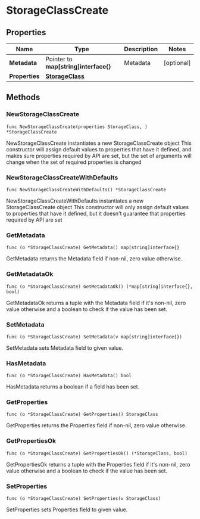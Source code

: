 # StorageClassCreate

## Properties

|Name | Type | Description | Notes|
|------------ | ------------- | ------------- | -------------|
|**Metadata** | Pointer to **map[string]interface{}** | Metadata | [optional] |
|**Properties** | [**StorageClass**](StorageClass.md) |  | |

## Methods

### NewStorageClassCreate

`func NewStorageClassCreate(properties StorageClass, ) *StorageClassCreate`

NewStorageClassCreate instantiates a new StorageClassCreate object
This constructor will assign default values to properties that have it defined,
and makes sure properties required by API are set, but the set of arguments
will change when the set of required properties is changed

### NewStorageClassCreateWithDefaults

`func NewStorageClassCreateWithDefaults() *StorageClassCreate`

NewStorageClassCreateWithDefaults instantiates a new StorageClassCreate object
This constructor will only assign default values to properties that have it defined,
but it doesn't guarantee that properties required by API are set

### GetMetadata

`func (o *StorageClassCreate) GetMetadata() map[string]interface{}`

GetMetadata returns the Metadata field if non-nil, zero value otherwise.

### GetMetadataOk

`func (o *StorageClassCreate) GetMetadataOk() (*map[string]interface{}, bool)`

GetMetadataOk returns a tuple with the Metadata field if it's non-nil, zero value otherwise
and a boolean to check if the value has been set.

### SetMetadata

`func (o *StorageClassCreate) SetMetadata(v map[string]interface{})`

SetMetadata sets Metadata field to given value.

### HasMetadata

`func (o *StorageClassCreate) HasMetadata() bool`

HasMetadata returns a boolean if a field has been set.

### GetProperties

`func (o *StorageClassCreate) GetProperties() StorageClass`

GetProperties returns the Properties field if non-nil, zero value otherwise.

### GetPropertiesOk

`func (o *StorageClassCreate) GetPropertiesOk() (*StorageClass, bool)`

GetPropertiesOk returns a tuple with the Properties field if it's non-nil, zero value otherwise
and a boolean to check if the value has been set.

### SetProperties

`func (o *StorageClassCreate) SetProperties(v StorageClass)`

SetProperties sets Properties field to given value.



